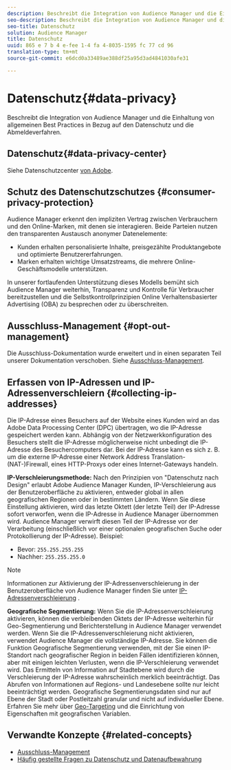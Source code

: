 ```yaml
---
description: Beschreibt die Integration von Audience Manager und die Einhaltung von allgemeinen Best Practices in Bezug auf den Datenschutz und die Abmeldeverfahren.
seo-description: Beschreibt die Integration von Audience Manager und die Einhaltung von allgemeinen Best Practices in Bezug auf den Datenschutz und die Abmeldeverfahren.
seo-title: Datenschutz
solution: Audience Manager
title: Datenschutz
uuid: 865 e 7 b 4 e-fee 1-4 fa 4-8035-1595 fc 77 cd 96
translation-type: tm+mt
source-git-commit: e6dcd0a33489ae388df25a95d3ad4841030afe31

---
```



# Datenschutz{#data-privacy}

Beschreibt die Integration von Audience Manager und die Einhaltung von allgemeinen Best Practices in Bezug auf den Datenschutz und die Abmeldeverfahren.

## Datenschutz{#data-privacy-center}

Siehe Datenschutzcenter [von Adobe](https://www.adobe.com/privacy/opt-out.html).

## Schutz des Datenschutzschutzes {#consumer-privacy-protection}

Audience Manager erkennt den impliziten Vertrag zwischen Verbrauchern und den Online-Marken, mit denen sie interagieren. Beide Parteien nutzen den transparenten Austausch anonymer Datenelemente:

* Kunden erhalten personalisierte Inhalte, preisgezählte Produktangebote und optimierte Benutzererfahrungen.
* Marken erhalten wichtige Umsatzstreams, die mehrere Online-Geschäftsmodelle unterstützen.

In unserer fortlaufenden Unterstützung dieses Modells bemüht sich Audience Manager weiterhin, Transparenz und Kontrolle für Verbraucher bereitzustellen und die Selbstkontrollprinzipien Online Verhaltensbasierter Advertising (OBA) zu besprechen oder zu überschreiten.

## Ausschluss-Management {#opt-out-management}

Die Ausschluss-Dokumentation wurde erweitert und in einen separaten Teil unserer Dokumentation verschoben. Siehe [Ausschluss-Management](../../overview/data-security-and-privacy/opt-out-management.md).

<!-- 

<p>  </p>
<table id="table_A1FF33B328BD451FAFF6C6B8422F928B"> 
 <tgroup cols="2">
  <colspec colnum="1" colname="col1" colwidth="1.00*" />
  <colspec colnum="2" colname="col2" colwidth="2.74*" />
  <thead> 
   <tr> 
    <th colname="col1" class="entry"> Opt-Out For </th> 
    <th colname="col2" class="entry"> Description </th> 
   </tr>
  </thead> 
  <tbody> 
   <tr> 
    <td colname="col1"> <p>Adobe Experience Cloud </p> </td> 
    <td colname="col2"> <p>The <a href="https://www.adobe.com/privacy/opt-out.html#customeruse" format="http" scope="external"> Your Privacy Choices page</a> provides 1-click features that let you control and opt-out of data collection by the Adobe Experience Cloud advertising solutions (including Audience Manager). Specifically, see the <a href="https://www.adobe.com/privacy/opt-out.html#customeruse" format="http" scope="external"> business customer section</a> of the Privacy Choices page. </p> </td> 
   </tr> 
   <tr> 
    <td colname="col1"> <p>Browsers that do not support third-party cookies </p> </td> 
    <td colname="col2"> <p>See <a href="../../features/declared-ids.md#declared-id-targeting"> Declared ID Targeting</a>. </p> </td> 
   </tr> 
   <tr> 
    <td colname="col1"> <p>Mobile devices </p> </td> 
    <td colname="col2"> <p>See the opt-out and privacy settings for: </p> <p> 
      <ul id="ul_86EFAB879215403D937B5148C26A41D9"> 
       <li id="li_C0B544E8F4FE473B94A5436D3A60BDB1"><a href="https://marketing.adobe.com/resources/help/en_US/mobile/android/privacy.html" format="https" scope="external"> Android devices</a> </li> 
       <li id="li_26C787BAB729499A9FEDF055E9AB0637"><a href="https://marketing.adobe.com/resources/help/en_US/mobile/ios/privacy.html" format="https" scope="external"> iOS devices</a> </li> 
      </ul> </p> </td> 
   </tr> 
  </tbody> 
 </tgroup> 
</table>

 -->

## Erfassen von IP-Adressen und IP-Adressenverschleiern {#collecting-ip-addresses}

<!-- 

Adobe has enabled processes and offers settings that allow customers to use Audience Manager in compliance with applicable data privacy laws.

-->

Die IP-Adresse eines Besuchers auf der Website eines Kunden wird an das Adobe Data Processing Center (DPC) übertragen, wo die IP-Adresse gespeichert werden kann. Abhängig von der Netzwerkkonfiguration des Besuchers stellt die IP-Adresse möglicherweise nicht unbedingt die IP-Adresse des Besuchercomputers dar. Bei der IP-Adresse kann es sich z. B. um die externe IP-Adresse einer Network Address Translation-(NAT-)Firewall, eines HTTP-Proxys oder eines Internet-Gateways handeln.

**IP-Verschleierungsmethode:** Nach den Prinzipien von &quot;Datenschutz nach Design&quot; erlaubt Adobe Audience Manager Kunden, IP-Verschleierung aus der Benutzeroberfläche zu aktivieren, entweder global in allen geografischen Regionen oder in bestimmten Ländern. Wenn Sie diese Einstellung aktivieren, wird das letzte Oktett (der letzte Teil) der IP-Adresse sofort verworfen, wenn die IP-Adresse in Audience Manager übernommen wird. Audience Manager verwirft diesen Teil der IP-Adresse vor der Verarbeitung (einschließlich vor einer optionalen geografischen Suche oder Protokollierung der IP-Adresse). Beispiel:

* Bevor: `255.255.255.255`
* Nachher: `255.255.255.0`

>[!NOTE]
>
>Informationen zur Aktivierung der IP-Adressenverschleierung in der Benutzeroberfläche von Audience Manager finden Sie unter [IP-Adressenverschleierung](/help/using/features/administration/ip-obfuscation.md) .

**Geografische Segmentierung:** Wenn Sie die IP-Adressenverschleierung aktivieren, können die verbleibenden Oktets der IP-Adresse weiterhin für Geo-Segmentierung und Berichterstellung in Audience Manager verwendet werden. Wenn Sie die IP-Adressenverschleierung nicht aktivieren, verwendet Audience Manager die vollständige IP-Adresse. Sie können die Funktion Geografische Segmentierung verwenden, mit der Sie einen IP-Standort nach geografischer Region in beiden Fällen identifizieren können, aber mit einigen leichten Verlusten, wenn die IP-Verschleierung verwendet wird. Das Ermitteln von Information auf Stadtebene wird durch die Verschleierung der IP-Adresse wahrscheinlich merklich beeinträchtigt. Das Abrufen von Informationen auf Regions- und Landesebene sollte nur leicht beeinträchtigt werden. Geografische Segmentierungsdaten sind nur auf Ebene der Stadt oder Postleitzahl granular und nicht auf individueller Ebene. Erfahren Sie mehr über [Geo-Targeting](/help/using/features/traits/trait-geotarget-keys.md) und die Einrichtung von Eigenschaften mit geografischen Variablen.

## Verwandte Konzepte {#related-concepts}

* [Ausschluss-Management](/help/using/overview/data-security-and-privacy/opt-out-management.md)
* [Häufig gestellte Fragen zu Datenschutz und Datenaufbewahrung](/help/using/faq/faq-privacy.md)